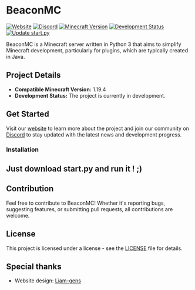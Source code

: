 # BeaconMC

[![Website](https://img.shields.io/badge/Website-BeaconMC-blue)](https://beaconmcdev.github.io/BeaconMC)
[![Discord](https://img.shields.io/discord/1159181236560986112?label=discord&logo=discord)](https://discord.gg/pxkT9dtuN8)
[![Minecraft Version](https://img.shields.io/badge/Minecraft-1.19.4-brightgreen)](#)
[![Development Status](https://img.shields.io/badge/Status-In%20Development-orange)](#)
[![Update start.py](https://github.com/BeaconMCDev/BeaconMC/actions/workflows/build_start_py.yml/badge.svg)](https://github.com/BeaconMCDev/BeaconMC/actions/workflows/build_start_py.yml)

BeaconMC is a Minecraft server written in Python 3 that aims to simplify Minecraft development, particularly for plugins, which are typically created in Java.

## Project Details

- **Compatible Minecraft Version:** 1.19.4
- **Development Status:** The project is currently in development.

## Get Started

Visit our [website](https://beaconmcdev.github.io/BeaconMC) to learn more about the project and join our community on [Discord](https://discord.gg/pxkT9dtuN8) to stay updated with the latest news and development progress.

### Installation

Just download start.py and run it ! ;)
---

## Contribution

Feel free to contribute to BeaconMC! Whether it's reporting bugs, suggesting features, or submitting pull requests, all contributions are welcome.

## License

This project is licensed under a license - see the [LICENSE](LICENSE) file for details.

## Special thanks
- Website design: [Liam-gens](https://github.com/liam-gen)